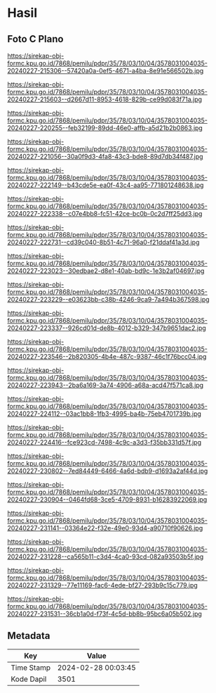 # Hasil

## Foto C Plano

https://sirekap-obj-formc.kpu.go.id/7868/pemilu/pdpr/35/78/03/10/04/3578031004035-20240227-215306--57420a0a-0ef5-4671-a4ba-8e91e566502b.jpg

https://sirekap-obj-formc.kpu.go.id/7868/pemilu/pdpr/35/78/03/10/04/3578031004035-20240227-215603--d2667d11-8953-4618-829b-ce99d083f71a.jpg

https://sirekap-obj-formc.kpu.go.id/7868/pemilu/pdpr/35/78/03/10/04/3578031004035-20240227-220255--feb32199-89dd-46e0-affb-a5d21b2b0863.jpg

https://sirekap-obj-formc.kpu.go.id/7868/pemilu/pdpr/35/78/03/10/04/3578031004035-20240227-221056--30a0f9d3-4fa8-43c3-bde8-89d7db34f487.jpg

https://sirekap-obj-formc.kpu.go.id/7868/pemilu/pdpr/35/78/03/10/04/3578031004035-20240227-222149--b43cde5e-ea0f-43c4-aa95-771801248638.jpg

https://sirekap-obj-formc.kpu.go.id/7868/pemilu/pdpr/35/78/03/10/04/3578031004035-20240227-222338--c07e4bb8-fc51-42ce-bc0b-0c2d7ff25dd3.jpg

https://sirekap-obj-formc.kpu.go.id/7868/pemilu/pdpr/35/78/03/10/04/3578031004035-20240227-222731--cd39c040-8b51-4c71-96a0-f21ddaf41a3d.jpg

https://sirekap-obj-formc.kpu.go.id/7868/pemilu/pdpr/35/78/03/10/04/3578031004035-20240227-223023--30edbae2-d8e1-40ab-bd9c-1e3b2af04697.jpg

https://sirekap-obj-formc.kpu.go.id/7868/pemilu/pdpr/35/78/03/10/04/3578031004035-20240227-223229--e03623bb-c38b-4246-9ca9-7a494b367598.jpg

https://sirekap-obj-formc.kpu.go.id/7868/pemilu/pdpr/35/78/03/10/04/3578031004035-20240227-223337--926cd01d-de8b-4012-b329-347b9651dac2.jpg

https://sirekap-obj-formc.kpu.go.id/7868/pemilu/pdpr/35/78/03/10/04/3578031004035-20240227-223546--2b820305-4b4e-487c-9387-46c1f76bcc04.jpg

https://sirekap-obj-formc.kpu.go.id/7868/pemilu/pdpr/35/78/03/10/04/3578031004035-20240227-223943--2ba6a169-3a74-4906-a68a-acd47f571ca8.jpg

https://sirekap-obj-formc.kpu.go.id/7868/pemilu/pdpr/35/78/03/10/04/3578031004035-20240227-224112--03ac1bb8-1fb3-4995-ba4b-75eb4701739b.jpg

https://sirekap-obj-formc.kpu.go.id/7868/pemilu/pdpr/35/78/03/10/04/3578031004035-20240227-224416--fce923cd-7498-4c9c-a3d3-f35bb331d57f.jpg

https://sirekap-obj-formc.kpu.go.id/7868/pemilu/pdpr/35/78/03/10/04/3578031004035-20240227-230802--7ed84449-6466-4a6d-bdb9-d1693a2af44d.jpg

https://sirekap-obj-formc.kpu.go.id/7868/pemilu/pdpr/35/78/03/10/04/3578031004035-20240227-230904--0464fd68-3ce5-4709-8931-b16283922069.jpg

https://sirekap-obj-formc.kpu.go.id/7868/pemilu/pdpr/35/78/03/10/04/3578031004035-20240227-231141--03364e22-f32e-49e0-93d4-a90710f90626.jpg

https://sirekap-obj-formc.kpu.go.id/7868/pemilu/pdpr/35/78/03/10/04/3578031004035-20240227-231228--ca565b11-c3d4-4ca0-93cd-082a93503b5f.jpg

https://sirekap-obj-formc.kpu.go.id/7868/pemilu/pdpr/35/78/03/10/04/3578031004035-20240227-231329--77e11169-fac6-4ede-bf27-293b9c15c779.jpg

https://sirekap-obj-formc.kpu.go.id/7868/pemilu/pdpr/35/78/03/10/04/3578031004035-20240227-231531--36cb1a0d-f73f-4c5d-bb8b-95bc6a05b502.jpg


## Metadata

| Key        | Value               |
| ---------- | ------------------- |
| Time Stamp | 2024-02-28 00:03:45 |
| Kode Dapil | 3501                |



